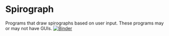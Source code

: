 # Spirograph
Programs that draw spirographs based on user input. These programs may or may not have GUIs.
[![Binder](https://mybinder.org/badge_logo.svg)](https://mybinder.org/v2/gh/garnbrady/Spirograph/HEAD?urlpath=voila%2Frender%2FSpirograph3-GUI.ipynb)
